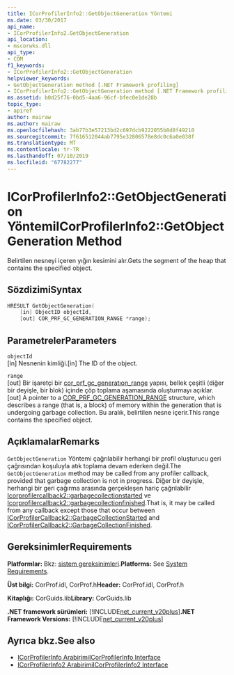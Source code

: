 ```yaml
---
title: ICorProfilerInfo2::GetObjectGeneration Yöntemi
ms.date: 03/30/2017
api_name:
- ICorProfilerInfo2.GetObjectGeneration
api_location:
- mscorwks.dll
api_type:
- COM
f1_keywords:
- ICorProfilerInfo2::GetObjectGeneration
helpviewer_keywords:
- GetObjectGeneration method [.NET Framework profiling]
- ICorProfilerInfo2::GetObjectGeneration method [.NET Framework profiling]
ms.assetid: b0d25f76-0bd5-4aa6-96cf-bfec0e1de28b
topic_type:
- apiref
author: mairaw
ms.author: mairaw
ms.openlocfilehash: 3ab77b3e57213bd2c697dcb9222055b8d8f49210
ms.sourcegitcommit: 7f616512044ab7795e32806578e8dc0c6a0e038f
ms.translationtype: MT
ms.contentlocale: tr-TR
ms.lasthandoff: 07/10/2019
ms.locfileid: "67782277"
---
```

# <a name="icorprofilerinfo2getobjectgeneration-method"></a><span data-ttu-id="14b4b-102">ICorProfilerInfo2::GetObjectGeneration Yöntemi</span><span class="sxs-lookup"><span data-stu-id="14b4b-102">ICorProfilerInfo2::GetObjectGeneration Method</span></span>
<span data-ttu-id="14b4b-103">Belirtilen nesneyi içeren yığın kesimini alır.</span><span class="sxs-lookup"><span data-stu-id="14b4b-103">Gets the segment of the heap that contains the specified object.</span></span>  
  
## <a name="syntax"></a><span data-ttu-id="14b4b-104">Sözdizimi</span><span class="sxs-lookup"><span data-stu-id="14b4b-104">Syntax</span></span>  
  
```cpp  
HRESULT GetObjectGeneration(  
    [in] ObjectID objectId,  
    [out] COR_PRF_GC_GENERATION_RANGE *range);  
```  
  
## <a name="parameters"></a><span data-ttu-id="14b4b-105">Parametreler</span><span class="sxs-lookup"><span data-stu-id="14b4b-105">Parameters</span></span>  
 `objectId`  
 <span data-ttu-id="14b4b-106">[in] Nesnenin kimliği.</span><span class="sxs-lookup"><span data-stu-id="14b4b-106">[in] The ID of the object.</span></span>  
  
 `range`  
 <span data-ttu-id="14b4b-107">[out] Bir işaretçi bir [cor_prf_gc_generatıon_range](../../../../docs/framework/unmanaged-api/profiling/cor-prf-gc-generation-range-structure.md) yapısı, bellek çeşitli (diğer bir deyişle, bir blok) içinde çöp toplama aşamasında oluşturmayı açıklar.</span><span class="sxs-lookup"><span data-stu-id="14b4b-107">[out] A pointer to a [COR_PRF_GC_GENERATION_RANGE](../../../../docs/framework/unmanaged-api/profiling/cor-prf-gc-generation-range-structure.md) structure, which describes a range (that is, a block) of memory within the generation that is undergoing garbage collection.</span></span> <span data-ttu-id="14b4b-108">Bu aralık, belirtilen nesne içerir.</span><span class="sxs-lookup"><span data-stu-id="14b4b-108">This range contains the specified object.</span></span>  
  
## <a name="remarks"></a><span data-ttu-id="14b4b-109">Açıklamalar</span><span class="sxs-lookup"><span data-stu-id="14b4b-109">Remarks</span></span>  
 <span data-ttu-id="14b4b-110">`GetObjectGeneration` Yöntemi çağrılabilir herhangi bir profil oluşturucu geri çağrısından koşuluyla atık toplama devam ederken değil.</span><span class="sxs-lookup"><span data-stu-id="14b4b-110">The `GetObjectGeneration` method may be called from any profiler callback, provided that garbage collection is not in progress.</span></span> <span data-ttu-id="14b4b-111">Diğer bir deyişle, herhangi bir geri çağırma arasında gerçekleşen hariç çağrılabilir [Icorprofilercallback2::garbagecollectionstarted](../../../../docs/framework/unmanaged-api/profiling/icorprofilercallback2-garbagecollectionstarted-method.md) ve [Icorprofilercallback2::garbagecollectionfinished](../../../../docs/framework/unmanaged-api/profiling/icorprofilercallback2-garbagecollectionfinished-method.md).</span><span class="sxs-lookup"><span data-stu-id="14b4b-111">That is, it may be called from any callback except those that occur between [ICorProfilerCallback2::GarbageCollectionStarted](../../../../docs/framework/unmanaged-api/profiling/icorprofilercallback2-garbagecollectionstarted-method.md) and [ICorProfilerCallback2::GarbageCollectionFinished](../../../../docs/framework/unmanaged-api/profiling/icorprofilercallback2-garbagecollectionfinished-method.md).</span></span>  
  
## <a name="requirements"></a><span data-ttu-id="14b4b-112">Gereksinimler</span><span class="sxs-lookup"><span data-stu-id="14b4b-112">Requirements</span></span>  
 <span data-ttu-id="14b4b-113">**Platformlar:** Bkz: [sistem gereksinimleri](../../../../docs/framework/get-started/system-requirements.md).</span><span class="sxs-lookup"><span data-stu-id="14b4b-113">**Platforms:** See [System Requirements](../../../../docs/framework/get-started/system-requirements.md).</span></span>  
  
 <span data-ttu-id="14b4b-114">**Üst bilgi:** CorProf.idl, CorProf.h</span><span class="sxs-lookup"><span data-stu-id="14b4b-114">**Header:** CorProf.idl, CorProf.h</span></span>  
  
 <span data-ttu-id="14b4b-115">**Kitaplığı:** CorGuids.lib</span><span class="sxs-lookup"><span data-stu-id="14b4b-115">**Library:** CorGuids.lib</span></span>  
  
 <span data-ttu-id="14b4b-116">**.NET framework sürümleri:** [!INCLUDE[net_current_v20plus](../../../../includes/net-current-v20plus-md.md)]</span><span class="sxs-lookup"><span data-stu-id="14b4b-116">**.NET Framework Versions:** [!INCLUDE[net_current_v20plus](../../../../includes/net-current-v20plus-md.md)]</span></span>  
  
## <a name="see-also"></a><span data-ttu-id="14b4b-117">Ayrıca bkz.</span><span class="sxs-lookup"><span data-stu-id="14b4b-117">See also</span></span>

- [<span data-ttu-id="14b4b-118">ICorProfilerInfo Arabirimi</span><span class="sxs-lookup"><span data-stu-id="14b4b-118">ICorProfilerInfo Interface</span></span>](../../../../docs/framework/unmanaged-api/profiling/icorprofilerinfo-interface.md)
- [<span data-ttu-id="14b4b-119">ICorProfilerInfo2 Arabirimi</span><span class="sxs-lookup"><span data-stu-id="14b4b-119">ICorProfilerInfo2 Interface</span></span>](../../../../docs/framework/unmanaged-api/profiling/icorprofilerinfo2-interface.md)
